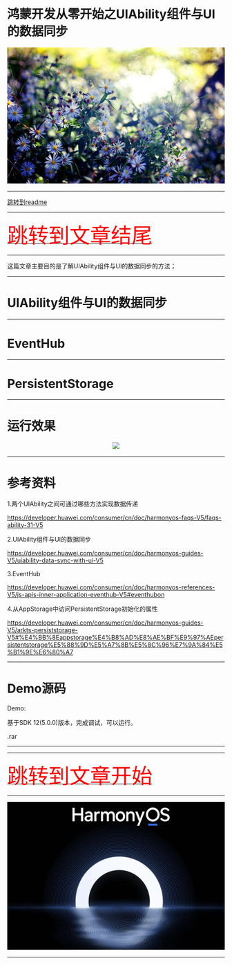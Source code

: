 # 鸿蒙开发从零开始之UIAbility组件与UI的数据同步

<img src="../image/flower_013.png">


---


[跳转到readme](https://github.com/hfreeman2008/Harmony-from-zero/blob/main/README.md)

---

[<font face='黑体' color=#ff0000 size=40 >跳转到文章结尾</font>](#Demo源码)

---

这篇文章主要目的是了解UIAbility组件与UI的数据同步的方法；

---



# UIAbility组件与UI的数据同步




---

# EventHub

---

# PersistentStorage



---

# 运行效果

<div align="center"> <img src="Basic_Services_Kit.gif" /> </div>

---

# 参考资料

1.两个UIAbility之间可通过哪些方法实现数据传递

https://developer.huawei.com/consumer/cn/doc/harmonyos-faqs-V5/faqs-ability-31-V5

2.UIAbility组件与UI的数据同步

https://developer.huawei.com/consumer/cn/doc/harmonyos-guides-V5/uiability-data-sync-with-ui-V5

3.EventHub

https://developer.huawei.com/consumer/cn/doc/harmonyos-references-V5/js-apis-inner-application-eventhub-V5#eventhubon

4.从AppStorage中访问PersistentStorage初始化的属性

https://developer.huawei.com/consumer/cn/doc/harmonyos-guides-V5/arkts-persiststorage-V5#%E4%BB%8Eappstorage%E4%B8%AD%E8%AE%BF%E9%97%AEpersistentstorage%E5%88%9D%E5%A7%8B%E5%8C%96%E7%9A%84%E5%B1%9E%E6%80%A7

---

# Demo源码

Demo:

基于SDK 12(5.0.0)版本，完成调试，可以运行。

.rar

---





---

[<font face='黑体' color=#ff0000 size=40 >跳转到文章开始</font>](#鸿蒙开发从零开始之UIAbility组件与UI的数据同步.md)

---

<img src="../image/harmony_os_001.png">

---

